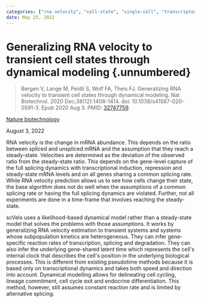 ```yaml
---
categories: ["rna velocity", "cell-state", "single-cell", "transcriptomics"]
date: May 25, 2022
---
```


# Generalizing RNA velocity to transient cell states through dynamical modeling {.unnumbered}

> Bergen V, Lange M, Peidli S, Wolf FA, Theis FJ. Generalizing RNA velocity to
> transient cell states through dynamical modeling. Nat Biotechnol. 2020
> Dec;38(12):1408-1414. doi: 10.1038/s41587-020-0591-3. Epub 2020 Aug 3. PMID:
> [32747759](https://pubmed.ncbi.nlm.nih.gov/32747759/).

[Nature biotechnology](https://www.nature.com/articles/s41587-020-0591-3)

August 3, 2022

RNA velocity is the change in mRNA abundance. This depends on the ratio between
spliced and unspliced mRNA and the assumption that they reach a steady-state.
Velocities are determined as the deviation of the observed ratio from the
steady-state ratio. This depends on the gene-level capture of the full splicing
dynamics with transcriptional induction, repression and steady-state mRNA
levels and on all genes sharing a common splicing rate. While RNA velocity
prediction allows us to see how cells change their state, the base algorithm
does not do well when the assumptions of a common splicing rate or having the
full splicing dynamics are violated. Further, not all experiments are done in a
time-frame that involves reaching the steady-state.

scVelo uses a likelihood-based dynamical model rather than a steady-state model
that solves the problems with those assumptions. It works by generalizing RNA
velocity estimation to transient systems and systems whose subpopulation
kinetics are heterogeneous. They can infer gene-specific reaction rates of
transcription, splicing and degradation. They can also infer the underlying
gene-shared latent time which represents the cell's internal clock that
describes the cell's position in the underlying biological processes. This is
different from existing pseudotime methods because it is based only on
transcriptional dynamics and takes both speed and direction into account.
Dynamical modelling allows for delineating cell cycling, lineage commitment,
cell cycle exit and endocrine differentiation. This method, however, still
assumes constant reaction rate and is limited by alternative splicing.
